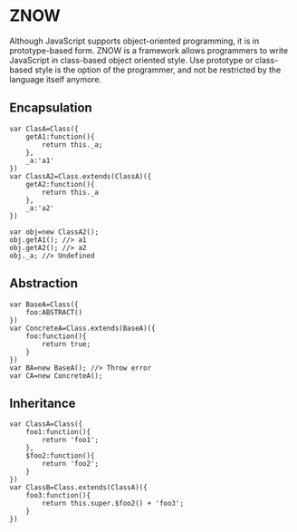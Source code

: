 ZNOW
====
Although JavaScript supports object-oriented programming, it is in prototype-based form. ZNOW is a framework allows programmers to write JavaScript in class-based object oriented style. Use prototype or class-based style is the option of the programmer, and not be restricted by the language itself anymore.

Encapsulation
---
```
var ClasA=Class({
	getA1:function(){
		return this._a;
	},
	_a:'a1'
})
var ClassA2=Class.extends(ClassA)({
	getA2:function(){
		return this._a
	},
	_a:'a2'
})

var obj=new ClassA2();
obj.getA1(); //> a1
obj.getA2(); //> a2
obj._a; //> Undefined
```

Abstraction
---
```
var BaseA=Class({
	foo:ABSTRACT()
})
var ConcreteA=Class.extends(BaseA)({
	foo:function(){
		return true;
	}
})
var BA=new BaseA(); //> Throw error
var CA=new ConcreteA();
```

Inheritance
---
```
var ClassA=Class({
	foo1:function(){
		return 'foo1';
	},
	$foo2:function(){
		return 'foo2';
	}
})
var ClassB=Class.extends(ClassA)({
	foo3:function(){
		return this.super.$foo2() + 'foo3';
	}
})
```
